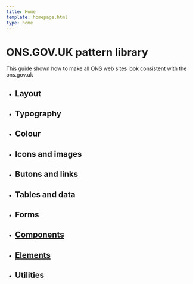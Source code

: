 ```yaml
---
title: Home
template: homepage.html
type: home
---
```

# ONS.GOV.UK pattern library

This guide shown how to make all ONS web sites look consistent with the ons.gov.uk

<nav>
	<ul class="col-wrap padding-left-sm--0">
		<li class="col col--md-23 col--lg-19 padding-left--none height-sm--20 height-md--20 height-lg--20">
			<h2>
				<a href="#"></a>Layout
			</h2>
		</li>
		<li class="col col--md-23 col--lg-19 padding-left--none height-sm--20 height-md--20 height-lg--20">
			<h2>
				<a href="#"></a>Typography
			</h2>
		</li>
		<li class="col col--md-23 col--lg-19 padding-left--none height-sm--20 height-md--20 height-lg--20">
			<h2>
				<a href="#"></a>Colour
			</h2>
		</li>
		<li class="col col--md-23 col--lg-19 padding-left--none height-sm--20 height-md--20 height-lg--20">
			<h2>
				<a href="#"></a>Icons and images
			</h2>
		</li>
		<li class="col col--md-23 col--lg-19 padding-left--none height-sm--20 height-md--20 height-lg--20">
			<h2>
				<a href="#"></a>Butons and links
			</h2>
		</li>
		<li class="col col--md-23 col--lg-19 padding-left--none height-sm--20 height-md--20 height-lg--20">
			<h2>
				<a href="#"></a>Tables and data
			</h2>
		</li>
		<li class="col col--md-23 col--lg-19 padding-left--none height-sm--20 height-md--20 height-lg--20">
			<h2>
				<a href="#"></a>Forms
			</h2>
		</li>
		<li class="col col--md-23 col--lg-19 padding-left--none height-sm--20 height-md--20 height-lg--20">
			<h2>
				<a href="/components/">Components</a>
			</h2>
		</li>
		<li class="col col--md-23 col--lg-19 padding-left--none height-sm--20 height-md--20 height-lg--20">
			<h2>
				<a href="/elements/">Elements</a>
			</h2>
		</li>
		<li class="col col--md-23 col--lg-19 padding-left--none height-sm--20 height-md--20 height-lg--20">
			<h2>
				<a href="#"></a>Utilities
			</h2>
		</li>
	</ul>
</nav>
